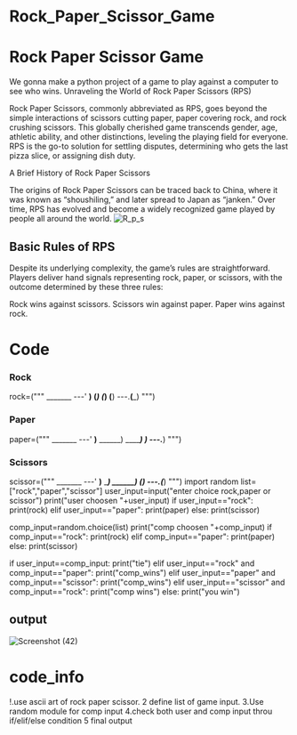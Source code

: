 # Rock_Paper_Scissor_Game


# Rock Paper  Scissor Game
We gonna make a python project of a game to play against a computer to see who wins.
Unraveling the World of Rock Paper Scissors (RPS)

Rock Paper Scissors, commonly abbreviated as RPS, goes beyond the simple interactions of scissors cutting paper, paper covering rock, and rock crushing scissors. This globally cherished game transcends gender, age, athletic ability, and other distinctions, leveling the playing field for everyone. RPS is the go-to solution for settling disputes, determining who gets the last pizza slice, or assigning dish duty.

A Brief History of Rock Paper Scissors

The origins of Rock Paper Scissors can be traced back to China, where it was known as “shoushiling,” and later spread to Japan as “janken.” Over time, RPS has evolved and become a widely recognized game played by people all around the world.
![R_p_s](https://github.com/MoinSabri03/PowerBI_Dashboard_Report/assets/152681629/186d1441-f3f0-4560-bb72-3d057358051b)

## Basic Rules of RPS

Despite its underlying complexity, the game’s rules are straightforward. Players deliver hand signals representing rock, paper, or scissors, with the outcome determined by these three rules:

Rock wins against scissors.
Scissors win against paper.
Paper wins against rock.


# Code

### Rock
rock=("""
    _______
---'   ____)
      (_____)
      (_____)
      (____)
---.__(___)
""")

### Paper
paper=("""
     _______
---'    ____)____
           ______)
          _______)
         _______)
---.__________)
""")

### Scissors
scissor=("""
    _______
---'   ____)____
          ______)
       __________)
      (____)
---.__(___)
""")
import random
list=["rock","paper","scissor"]
user_input=input("enter choice rock,paper or scissor")
print("user choosen "+user_input)
if user_input=="rock":
    print(rock)
elif user_input=="paper":
    print(paper)
else:
    print(scissor)

comp_input=random.choice(list)
print("comp choosen "+comp_input)
if comp_input=="rock":
    print(rock)
elif comp_input=="paper":
    print(paper)
else:
    print(scissor)

if user_input==comp_input:
    print("tie")
elif user_input=="rock" and comp_input=="paper":
    print("comp_wins")
elif user_input=="paper" and comp_input=="scissor":
    print("comp_wins")
elif user_input=="scissor" and comp_input=="rock":
    print("comp wins")
else:
    print("you win")


## output
![Screenshot (42)](https://github.com/MoinSabri03/PowerBI_Dashboard_Report/assets/152681629/4db52df7-67db-436f-a6ea-f3980d0610a6)

# code_info
!.use ascii art of rock paper scissor.
2 define list of game input.
3.Use random module for comp input
4.check both user and comp input throu if/elif/else condition
5 final output


